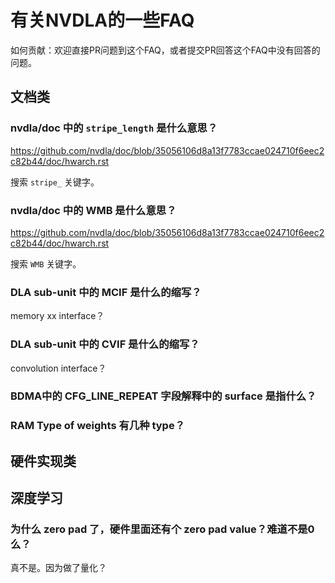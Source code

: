 # 有关NVDLA的一些FAQ

如何贡献：欢迎直接PR问题到这个FAQ，或者提交PR回答这个FAQ中没有回答的问题。

## 文档类

### nvdla/doc 中的 `stripe_length` 是什么意思？

https://github.com/nvdla/doc/blob/35056106d8a13f7783ccae024710f6eec2c82b44/doc/hwarch.rst

搜索 `stripe_` 关键字。

### nvdla/doc 中的 WMB 是什么意思？

https://github.com/nvdla/doc/blob/35056106d8a13f7783ccae024710f6eec2c82b44/doc/hwarch.rst

搜索 `WMB` 关键字。

### DLA sub-unit 中的 MCIF 是什么的缩写？

memory xx interface？

### DLA sub-unit 中的 CVIF 是什么的缩写？

convolution interface？

### BDMA中的 CFG_LINE_REPEAT 字段解释中的 surface 是指什么？

### RAM Type of weights 有几种 type？

## 硬件实现类


## 深度学习

### 为什么 zero pad 了，硬件里面还有个 zero pad value？难道不是0么？

真不是。因为做了量化？
